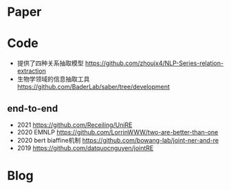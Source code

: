 # Paper


# Code
- 提供了四种关系抽取模型 https://github.com/zhoujx4/NLP-Series-relation-extraction
- 生物学领域的信息抽取工具 https://github.com/BaderLab/saber/tree/development
## end-to-end
- 2021 https://github.com/Receiling/UniRE
- 2020 EMNLP https://github.com/LorrinWWW/two-are-better-than-one
- 2020 bert biaffine机制 https://github.com/bowang-lab/joint-ner-and-re
- 2019 https://github.com/datquocnguyen/jointRE
# Blog


